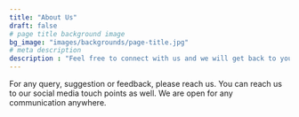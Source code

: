 ```yaml
---
title: "About Us"
draft: false
# page title background image
bg_image: "images/backgrounds/page-title.jpg"
# meta description
description : "Feel free to connect with us and we will get back to you. We all receive a lot of spam calls and emails, and we know how irritating they can be. We will not spam you."
---
```


For any query, suggestion or feedback, please reach us. You can reach us to our social media touch points as well. We are open for any communication anywhere.
